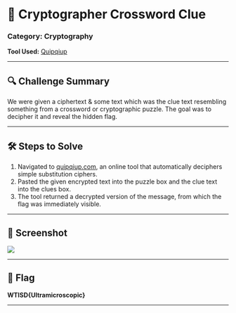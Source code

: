 # 🧩 Cryptographer Crossword Clue

### Category: Cryptography

**Tool Used:** [Quipqiup](https://quipqiup.com/)

---

## 🔍 Challenge Summary

We were given a ciphertext & some text which was the clue text resembling something from a crossword or cryptographic puzzle. The goal was to decipher it and reveal the hidden flag.

---

## 🛠️ Steps to Solve

1. Navigated to [quipqiup.com](https://quipqiup.com/), an online tool that automatically deciphers simple substitution ciphers.
2. Pasted the given encrypted text into the puzzle box and the clue text into the clues box.
3. The tool returned a decrypted version of the message, from which the flag was immediately visible.

---

## 📸 Screenshot

<img src="Screenshot 2025-05-12 at 9.55.10 PM.png">

---

## 🎯 Flag

**WTISD{Ultramicroscopic}**

---
